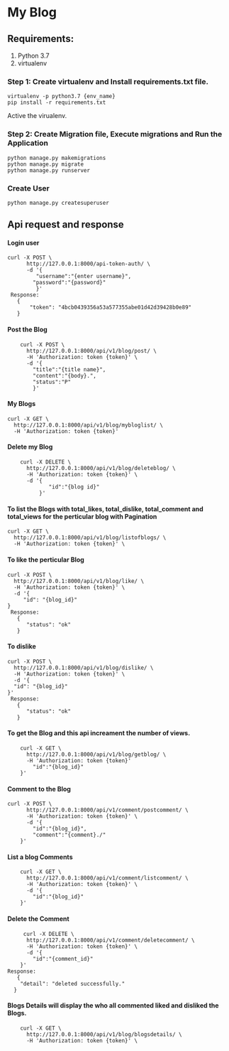 # My Blog
## Requirements:
1. Python 3.7
2. virtualenv
### Step 1: Create virtualenv and Install requirements.txt file.
    virtualenv -p python3.7 {env_name}
    pip install -r requirements.txt
 Active the virualenv.
### Step 2: Create Migration file, Execute migrations and Run the Application
    python manage.py makemigrations
    python manage.py migrate
    python manage.py runserver

### Create User 
    python manage.py createsuperuser
    
## Api request and response
#### Login user
    curl -X POST \
          http://127.0.0.1:8000/api-token-auth/ \
          -d '{
             "username":"{enter username}",
            "password":"{password}"
             }'
     Response:
       {
           "token": "4bcb0439356a53a577355abe01d42d39428b0e89"
       }
#### Post the Blog
        curl -X POST \
          http://127.0.0.1:8000/api/v1/blog/post/ \
          -H 'Authorization: token {token}' \
          -d '{
            "title":"{title name}",
            "content":"{body}.",
            "status":"P"
            }'
#### My Blogs
    curl -X GET \
      http://127.0.0.1:8000/api/v1/blog/mybloglist/ \
      -H 'Authorization: token {token}' 
#### Delete my Blog
        curl -X DELETE \
          http://127.0.0.1:8000/api/v1/blog/deleteblog/ \
          -H 'Authorization: token {token}' \
          -d '{
                 "id":"{blog id}"
              }'
####  To list the Blogs with total_likes, total_dislike, total_comment and total_views for the perticular blog with Pagination
    curl -X GET \
      http://127.0.0.1:8000/api/v1/blog/listofblogs/ \
      -H 'Authorization: token {token}' \
#### To like the perticular Blog
    curl -X POST \
      http://127.0.0.1:8000/api/v1/blog/like/ \
      -H 'Authorization: token {token}' \
      -d '{
         "id": "{blog_id}"
    }
     Response:
       {
          "status": "ok"
       }
#### To dislike 
    curl -X POST \
      http://127.0.0.1:8000/api/v1/blog/dislike/ \
      -H 'Authorization: token {token}' \
      -d '{
      "id": "{blog_id}"
    }'
     Response:
       {
          "status": "ok"
       }
#### To get the Blog and this api increament the number of views.
        curl -X GET \
          http://127.0.0.1:8000/api/v1/blog/getblog/ \
          -H 'Authorization: token {token}' 
            "id":"{blog_id}"
        }'
#### Comment to the Blog
    curl -X POST \
          http://127.0.0.1:8000/api/v1/comment/postcomment/ \
          -H 'Authorization: token {token}' \
          -d '{
            "id":"{blog_id}",
            "comment":"{comment}./"
        }'
#### List a blog Comments
        curl -X GET \
          http://127.0.0.1:8000/api/v1/comment/listcomment/ \
          -H 'Authorization: token {token}' \
          -d '{
            "id":"{blog_id}"
        }'
#### Delete the Comment
         curl -X DELETE \
          http://127.0.0.1:8000/api/v1/comment/deletecomment/ \
          -H 'Authorization: token {token}' \
          -d '{
            "id":"{comment_id}"
        }'
    Response:
       {
        "detail": "deleted successfully."
      }
#### Blogs Details will display the who all commented liked and disliked the Blogs.
        curl -X GET \
          http://127.0.0.1:8000/api/v1/blog/blogsdetails/ \
          -H 'Authorization: token {token}' \
